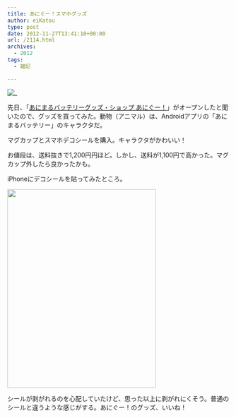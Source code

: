 ```yaml
---
title: あにぐー！スマホグッズ
author: eiKatou
type: post
date: 2012-11-27T13:41:10+00:00
url: /2114.html
archives:
  - 2012
tags:
  - 雑記

---
```

![_](/uploads/2012/11/IMG_1032.jpg)
  
先日、「[あにまるバッテリーグッズ・ショップ あにぐー！][2]」がオープンしたと聞いたので、グッズを買ってみた。動物（アニマル）は、Androidアプリの「あにまるバッテリー」のキャラクタだ。

マグカップとスマホデコシールを購入。キャラクタがかわいい！

お値段は、送料抜きで1,200円円ほど。しかし、送料が1,100円で高かった。マグカップ外したら良かったかも。

iPhoneにデコシールを貼ってみたところ。
  
[<img src="/uploads/2012/11/IMG_0264.jpeg" alt="" title="IMG_0264" width="336" height="450" class="alignnone size-full wp-image-2116" srcset="/uploads/2012/11/IMG_0264.jpeg 336w, /uploads/2012/11/IMG_0264-224x300.jpeg 224w" sizes="(max-width: 336px) 100vw, 336px" />][3]

シールが剥がれるのを心配していたけど、思った以上に剥がれにくそう。普通のシールと違うような感じがする。あにぐー！のグッズ、いいね！

 [1]: /uploads/2012/11/IMG_1032.jpg
 [2]: http://animal-goods.net/
 [3]: /uploads/2012/11/IMG_0264.jpeg
